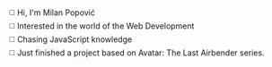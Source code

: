 ◻️ Hi, I'm Milan Popović<br>
◻️ Interested in the world of the Web Development<br>
◻️ Chasing JavaScript knowledge<br>
◻️ Just finished a project based on Avatar: The Last Airbender series.<br>

<!--
**PopovicDev/PopovicDev** is a ✨ _special_ ✨ repository because its `README.md` (this file) appears on your GitHub profile.

Here are some ideas to get you started:

- 🔭 I’m currently working on ...
- 🌱 I’m currently learning ...
- 👯 I’m looking to collaborate on ...
- 🤔 I’m looking for help with ...
- 💬 Ask me about ...
- 📫 How to reach me: ...
- 😄 Pronouns: ...
- ⚡ Fun fact: ...
-->
